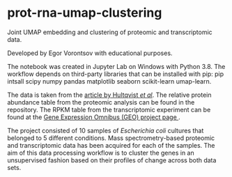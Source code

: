 # prot-rna-umap-clustering
Joint UMAP embedding and clustering of proteomic and transcriptomic data.

Developed by Egor Vorontsov with educational purposes.

The notebook was created in Jupyter Lab on Windows with Python 3.8. The workflow depends on third-party libraries that can be installed with pip:
  pip intsall scipy numpy pandas matplotlib seaborn scikit-learn umap-learn.
  
 The data is taken from the [article by Hultqvist *et al*](https://www.nature.com/articles/s41559-018-0568-5). The relative protein abundance table from the proteomic analysis can be found in the repository. The RPKM table from the transcriptomic experiment can be found at the [Gene Expression Omnibus (GEO) project page ](https://www.ncbi.nlm.nih.gov/geo/query/acc.cgi?acc=GSE92601).

The project consisted of 10 samples of *Escherichia coli* cultures that belonged to 5 different conditions. Mass spectrometry-based proteomic and transcriptomic data has been acquired for each of the samples. The aim of this data processing workflow is to cluster the genes in an unsupervised fashion based on their profiles of change across both data sets.
